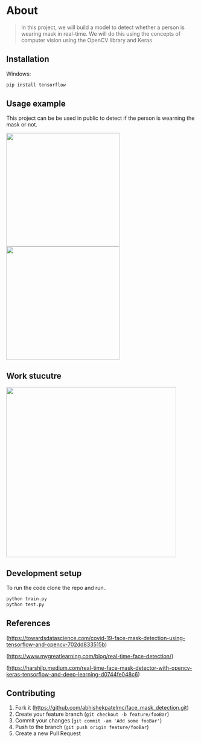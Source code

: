 
# About
> In this project, we will build a model to detect whether a person is wearing mask in real-time. 
  We will do this using the concepts of computer vision using the OpenCV library and Keras

## Installation

Windows:

```sh
pip install tensorflow
```

## Usage example

This project can be be used in public to detect if the person is wearning the mask or not.

<img src="with_mask.jpg" width="300"  height = "300" > <img src="without_mask.jpg" width="300" height="300" >

## Work stucutre 

<img src="face_mask_detection_flowchart.png" width="450"  height="450">


## Development setup

To run the code clone the repo and run..

```sh
python train.py
python test.py
```


## References

(https://towardsdatascience.com/covid-19-face-mask-detection-using-tensorflow-and-opencv-702dd833515b)

(https://www.mygreatlearning.com/blog/real-time-face-detection/)

(https://harshilp.medium.com/real-time-face-mask-detector-with-opencv-keras-tensorflow-and-deep-learning-d0744fe048c6)

## Contributing

1. Fork it (https://github.com/abhishekpatelmc/face_mask_detection.git)
2. Create your feature branch (`git checkout -b feature/fooBar`)
3. Commit your changes (`git commit -am 'Add some fooBar'`)
4. Push to the branch (`git push origin feature/fooBar`)
5. Create a new Pull Request

